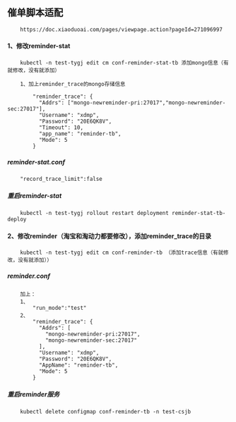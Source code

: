 ##      催单脚本适配

        https://doc.xiaoduoai.com/pages/viewpage.action?pageId=271096997

####   1、修改reminder-stat

        kubectl -n test-tygj edit cm conf-reminder-stat-tb 添加mongo信息（有就修改，没有就添加）
        
        1、加上reminder_trace的mongo存储信息
        
            "reminder_trace": {
              "Addrs": ["mongo-newreminder-pri:27017","mongo-newreminder-sec:27017"],
              "Username": "xdmp",
              "Password": "20E6QK8V",
              "Timeout": 10,
              "app_name": "reminder-tb",
              "Mode": 5
            }
#####   reminder-stat.conf        
        "record_trace_limit":false
#####   重启reminder-stat
        kubectl -n test-tygj rollout restart deployment reminder-stat-tb-deploy
####   2、修改reminder（淘宝和淘动力都要修改），添加reminder_trace的目录
        kubectl -n test-tygj edit cm conf-reminder-tb （添加trace信息（有就修改，没有就添加））
#####   reminder.conf
        加上：
        1、
            "run_mode":"test"
        2、
            "reminder_trace": {
              "Addrs": [
                "mongo-newreminder-pri:27017",
                "mongo-newreminder-sec:27017"
              ],
              "Username": "xdmp",
              "Password": "20E6QK8V",
              "AppName": "reminder-tb",
              "Mode": 5
            }
#####   重启reminder服务
        kubectl delete configmap conf-reminder-tb -n test-csjb